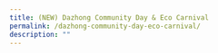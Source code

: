 ```yaml
---
title: (NEW) Dazhong Community Day & Eco Carnival
permalink: /dazhong-community-day-eco-carnival/
description: ""
---
```

<!-- 
![](/images/Events/dazhong%20primary%20school.jpeg)

**Join Dazhong Primary School’s Community Day and Eco Carnival for activities such as Uncle Ringo’s carnival rides, eco-fair, and photo-taking with Star Wars troopers. Funds raised will support needy students.**

**Date:** 1 July, 9.00 am – 4.00 pm<br>
**Admission:** Free <br>
**Venue:** Dazhong Primary School <br>
**Organiser:** Dazhong Primary School

As part of Dazhong’s 85th Anniversary, with the theme, “Dare to Shine!”, the school is organising a Community Day &amp; Eco Carnival to outreach to the community, to further environmental stewardship and sustainability beyond the school through Awareness, Action, Advocacy (3As). &nbsp;&nbsp;

Join them as they go green with the 3As, with partners such as the National Environment Agency, PUB, Singapore’s Water Agency, Nature Society Singapore, and Hong Leong Asia.&nbsp;&nbsp;

Carnival tickets for activities are selling at $30 per booklet.

<a href="[https://go.gov.sg/dzcarnival](https://go.gov.sg/dzcarnival)" target="_blank" class="btn-link">
</a>

<style>
	.btn-link {
		display: inline-block;
	}
	a.btn-link[target="_blank"]:after {
	display: none;
}
	.btn-link > img {
		width: 100%;
	}
</style>

-->